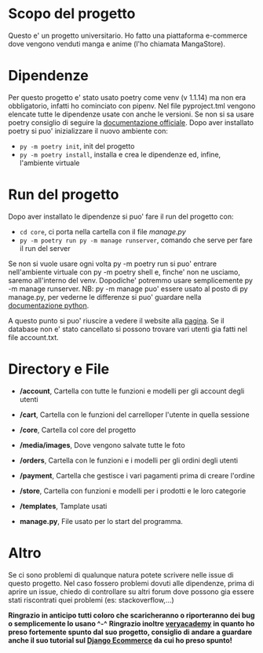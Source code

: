 
# Scopo del progetto

Questo e' un progetto universitario.
Ho fatto una piattaforma e-commerce dove vengono venduti manga e anime (l'ho chiamata MangaStore).


# Dipendenze

Per questo progetto e' stato usato poetry come venv (v 1.1.14) ma non era obbligatorio, infatti ho cominciato con pipenv.
Nel file pyproject.tml vengono elencate tutte le dipendenze usate con anche le versioni.
Se non si sa usare poetry consiglio di seguire la [documentazione officiale](https://python-poetry.org/docs/).
Dopo aver installato poetry si puo' inizializzare il nuovo ambiente con:
+ `py -m poetry init`, init del progetto
+ `py -m poetry install`, installa e crea le dipendenze ed, infine, l'ambiente virtuale


# Run del progetto

Dopo aver installato le dipendenze si puo' fare il run del progetto con:
+ `cd core`, ci porta nella cartella con il file *manage.py*
+ `py -m poetry run py -m manage runserver`, comando che serve per fare il run del server

Se non si vuole usare ogni volta py -m poetry run si puo' entrare nell'ambiente virtuale con py -m poetry shell e, finche' non ne usciamo, saremo all'interno del venv. 
Dopodiche' potremmo usare semplicemente py -m manage runserver.
NB: py -m manage puo' essere usato al posto di py manage.py, per vederne le differenze si puo' guardare nella [documentazione python](https://docs.python.org/3/using/cmdline.html).

A questo punto si puo' riuscire a vedere il website alla [pagina](http://127.0.0.1:8000/).
Se il database non e' stato cancellato si possono trovare vari utenti gia fatti nel file account.txt.



# Directory e  File


- **/account**, Cartella con tutte le funzioni e modelli per gli account degli utenti
    
- **/cart**, Cartella con le funzioni del carrelloper l'utente in quella sessione 
    
- **/core**, Cartella col core del progetto

- **/media/images**, Dove vengono salvate tutte le foto

- **/orders**, Cartella con le funzioni e i modelli per gli ordini degli utenti

- **/payment**, Cartella che gestisce i vari pagamenti prima di creare l'ordine

- **/store**, Cartella con funzioni e modelli per i prodotti e le loro categorie

- **/templates**, Tamplate usati 

- **manage.py**, File usato per lo start del programma.


# Altro 
Se ci sono problemi di qualunque natura potete scrivere nelle issue di questo progetto.
Nel caso fossero problemi dovuti alle dipendenze, prima di aprire un issue, chiedo di controllare 
su altri forum dove possono gia essere stati riscontrati quei problemi (es: stackoverflow,...)

**Ringrazio in anticipo tutti coloro che scaricheranno o riporteranno dei bug o semplicemente lo usano ^-^**
**Ringrazio inoltre [veryacademy](https://www.youtube.com/@veryacademy) in quanto ho preso fortemente spunto dal suo progetto,
  consiglio di andare a guardare anche il suo tutorial sul [Django Ecommerce](https://www.youtube.com/watch?v=UqSJCVePEWU)
  da cui ho preso spunto!**

